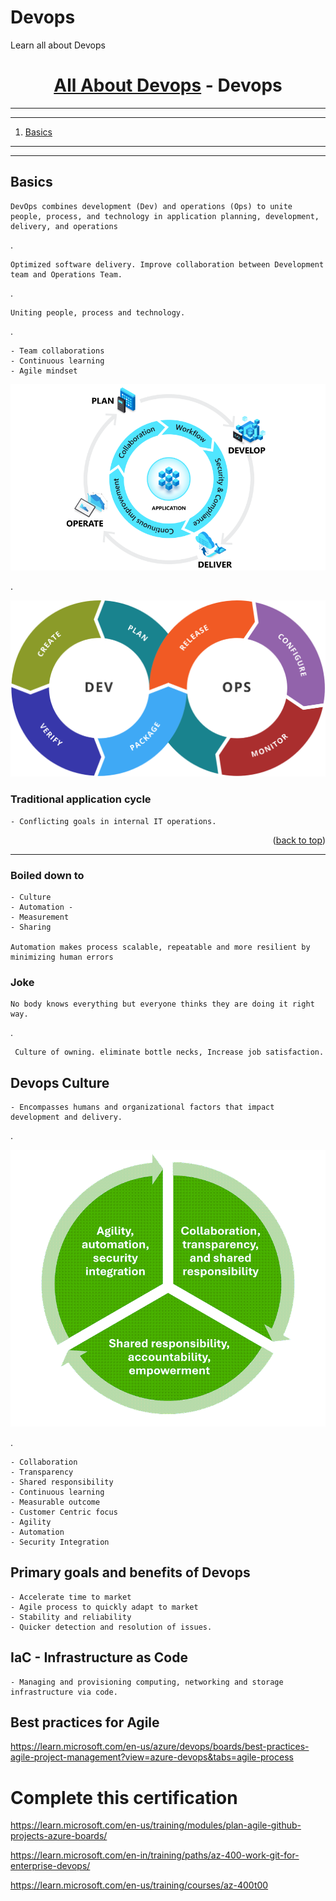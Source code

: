 <a name="readme-top"></a>

# Devops
Learn all about Devops


<div align="center">
<!-- Title: -->
<h1><a href="https://github.com/skthati/skthati.git">All About Devops</a> - Devops </h1>
</div>

<!-- Table of contents -->
<hr>
<hr>
<ol>
    <li><a href="#basics">Basics</a> </li>
</ol>
<hr>
<hr>


<!-- Basics -->
## Basics <a name="basics"></a>

    DevOps combines development (Dev) and operations (Ops) to unite people, process, and technology in application planning, development, delivery, and operations

.

    Optimized software delivery. Improve collaboration between Development team and Operations Team.

.

    Uniting people, process and technology.

.

    - Team collaborations
    - Continuous learning
    - Agile mindset

![alt text](Images/devops-lifecycle.png)

.

![alt text](Images/2-devops-toolchain.png)


### Traditional application cycle

    - Conflicting goals in internal IT operations.


<p align="right">(<a href="#readme-top">back to top</a>)</p>
<hr>


### Boiled down to

    - Culture
    - Automation - 
    - Measurement
    - Sharing

    Automation makes process scalable, repeatable and more resilient by minimizing human errors


### Joke

    No body knows everything but everyone thinks they are doing it right way.
.

     Culture of owning. eliminate bottle necks, Increase job satisfaction.

## Devops Culture

    - Encompasses humans and organizational factors that impact development and delivery. 

.

![alt text](Images/3-devops-culture.png)

.

    - Collaboration
    - Transparency
    - Shared responsibility
    - Continuous learning
    - Measurable outcome
    - Customer Centric focus
    - Agility
    - Automation
    - Security Integration


## Primary goals and benefits of Devops

    - Accelerate time to market
    - Agile process to quickly adapt to market
    - Stability and reliability
    - Quicker detection and resolution of issues.

## IaC - Infrastructure as Code

    - Managing and provisioning computing, networking and storage infrastructure via code.

## Best practices for Agile 

https://learn.microsoft.com/en-us/azure/devops/boards/best-practices-agile-project-management?view=azure-devops&tabs=agile-process


# Complete this certification

https://learn.microsoft.com/en-us/training/modules/plan-agile-github-projects-azure-boards/

https://learn.microsoft.com/en-in/training/paths/az-400-work-git-for-enterprise-devops/

https://learn.microsoft.com/en-us/training/courses/az-400t00